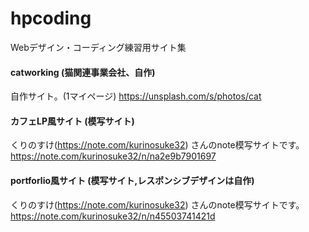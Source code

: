 # hpcoding
Webデザイン・コーディング練習用サイト集

#### catworking (猫関連事業会社、自作)
自作サイト。(1マイページ)
https://unsplash.com/s/photos/cat

#### カフェLP風サイト (模写サイト)
くりのすけ(https://note.com/kurinosuke32) さんのnote模写サイトです。
https://note.com/kurinosuke32/n/na2e9b7901697

#### portforlio風サイト (模写サイト,レスポンシブデザインは自作)
くりのすけ(https://note.com/kurinosuke32) さんのnote模写サイトです。
https://note.com/kurinosuke32/n/n45503741421d
